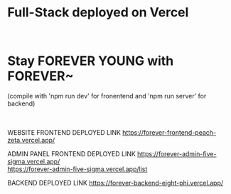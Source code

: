 <h1>Full-Stack deployed on Vercel</h1>
<br>
<h1>Stay FOREVER YOUNG with FOREVER~</h1>

(compile with 'npm run dev' for fronentend and 'npm run server' for backend)<br><br><br>

WEBSITE FRONTEND DEPLOYED LINK
https://forever-frontend-peach-zeta.vercel.app/

ADMIN PANEL FRONTEND DEPLOYED LINK
https://forever-admin-five-sigma.vercel.app/
<br>
https://forever-admin-five-sigma.vercel.app/list

BACKEND DEPLOYED LINK
https://forever-backend-eight-phi.vercel.app/
